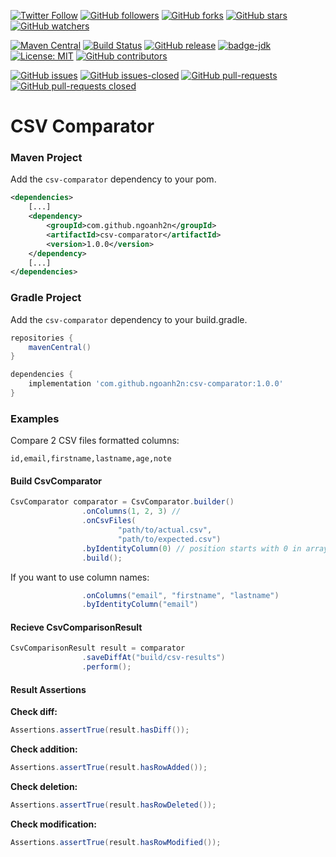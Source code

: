 [![Twitter Follow](https://img.shields.io/twitter/follow/ngoanh2n.svg?style=social)](https://twitter.com/ngoanh2n)
[![GitHub followers](https://img.shields.io/github/followers/ngoanh2n.svg?style=social&label=Follow&maxAge=2592000)](https://github.com/ngoanh2n?tab=followers)
[![GitHub forks](https://img.shields.io/github/forks/ngoanh2n/csv-comparator.svg?style=social&label=Fork&maxAge=2592000)](https://github.com/ngoanh2n/csv-comparator/network/members/)
[![GitHub stars](https://img.shields.io/github/stars/ngoanh2n/csv-comparator.svg?style=social&label=Star&maxAge=2592000)](https://github.com/ngoanh2n/csv-comparator/stargazers/)
[![GitHub watchers](https://img.shields.io/github/watchers/ngoanh2n/csv-comparator.svg?style=social&label=Watch&maxAge=2592000)](https://github.com/ngoanh2n/csv-comparator/watchers/)

[![Maven Central](https://maven-badges.herokuapp.com/maven-central/com.github.ngoanh2n/csv-comparator/badge.svg)](https://maven-badges.herokuapp.com/maven-central/com.github.ngoanh2n/csv-comparator)
[![Build Status](https://travis-ci.org/ngoanh2n/csv-comparator.svg?branch=master)](https://travis-ci.org/ngoanh2n/csv-comparator)
[![GitHub release](https://img.shields.io/github/release/ngoanh2n/csv-comparator.svg)](https://github.com/ngoanh2n/csv-comparator/releases/)
[![badge-jdk](https://img.shields.io/badge/jdk-8-blue.svg)](http://www.oracle.com/technetwork/java/javase/downloads/index.html)
[![License: MIT](https://img.shields.io/badge/License-MIT-blueviolet.svg)](https://opensource.org/licenses/MIT)
[![GitHub contributors](https://img.shields.io/github/contributors/ngoanh2n/csv-comparator.svg)](https://github.com/ngoanh2n/csv-comparator/graphs/contributors/)

[![GitHub issues](https://img.shields.io/github/issues/ngoanh2n/csv-comparator.svg)](https://github.com/ngoanh2n/csv-comparator/issues/)
[![GitHub issues-closed](https://img.shields.io/github/issues-closed/ngoanh2n/csv-comparator.svg)](https://github.com/ngoanh2n/csv-comparator/issues?q=is%3Aissue+is%3Aclosed)
[![GitHub pull-requests](https://img.shields.io/github/issues-pr/ngoanh2n/csv-comparator.svg)](https://github.com/ngoanh2n/csv-comparator/pulls/)
[![GitHub pull-requests closed](https://img.shields.io/github/issues-pr-closed/ngoanh2n/csv-comparator.svg)](https://github.com/ngoanh2n/csv-comparator/pulls?q=is%3Apulls+is%3Aclosed)

# CSV Comparator

### **Maven Project**
Add the `csv-comparator` dependency to your pom.
```xml
<dependencies>
    [...]
    <dependency>
        <groupId>com.github.ngoanh2n</groupId>
        <artifactId>csv-comparator</artifactId>
        <version>1.0.0</version>
    </dependency>
    [...]
</dependencies>
```

### **Gradle Project**
Add the `csv-comparator` dependency to your build.gradle.
```gradle
repositories {
    mavenCentral()
}

dependencies {
    implementation 'com.github.ngoanh2n:csv-comparator:1.0.0'
}
```

### **Examples**
Compare 2 CSV files formatted columns:
```
id,email,firstname,lastname,age,note
```

#### **Build CsvComparator**
```java
CsvComparator comparator = CsvComparator.builder()
                .onColumns(1, 2, 3) // 
                .onCsvFiles(
                        "path/to/actual.csv",
                        "path/to/expected.csv")
                .byIdentityColumn(0) // position starts with 0 in array [1, 2, 3]
                .build();
```

If you want to use column names:
```java
                .onColumns("email", "firstname", "lastname")
                .byIdentityColumn("email")
```

#### **Recieve CsvComparisonResult**
```java
CsvComparisonResult result = comparator
                .saveDiffAt("build/csv-results")
                .perform();
```

#### **Result Assertions**
**Check diff:**
```java
Assertions.assertTrue(result.hasDiff());
```

**Check addition:**
```java
Assertions.assertTrue(result.hasRowAdded());
```

**Check deletion:**
```java
Assertions.assertTrue(result.hasRowDeleted());
```

**Check modification:**
```java
Assertions.assertTrue(result.hasRowModified());
```